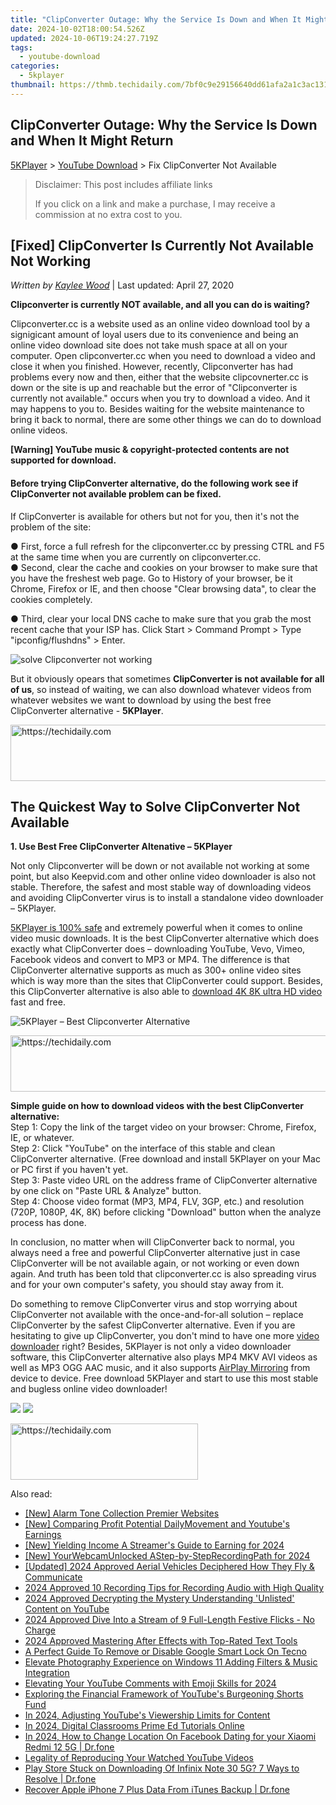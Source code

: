 ```yaml
---
title: "ClipConverter Outage: Why the Service Is Down and When It Might Return"
date: 2024-10-02T18:00:54.526Z
updated: 2024-10-06T19:24:27.719Z
tags:
  - youtube-download
categories:
  - 5kplayer
thumbnail: https://thmb.techidaily.com/7bf0c9e29156640dd61afa2a1c3ac131876c62be46882c79429b4da00cd9e9ec.jpg
---
```


## ClipConverter Outage: Why the Service Is Down and When It Might Return

[5KPlayer](https://tools.techidaily.com/5kplayer/products/) \> [YouTube Download](https://tools.techidaily.com/5kplayer/youtube-download/) \> Fix ClipConverter Not Available

>  Disclaimer: This post includes affiliate links
>
>  If you click on a link and make a purchase, I may receive a commission at no extra cost to you.
>

## \[Fixed\] ClipConverter Is Currently Not Available Not Working

 _Written by [Kaylee Wood](https://www.quora.com/profile/Amanda-Hu-21)_ | Last updated: April 27, 2020 

**Clipconverter is currently NOT available, and all you can do is waiting?**

Clipconverter.cc is a website used as an online video download tool by a signigicant amount of loyal users due to its convenience and being an online video download site does not take mush space at all on your computer. Open clipconverter.cc when you need to download a video and close it when you finished. However, recently, Clipconverter has had problems every now and then, either that the website clipcovnerter.cc is down or the site is up and reachable but the error of "Clipconverter is currently not available." occurs when you try to download a video. And it may happens to you to. Besides waiting for the website maintenance to bring it back to normal, there are some other things we can do to download online videos. 

**\[Warning\] YouTube music & copyright-protected contents are not supported for download.**

#### **Before trying ClipConverter alternative, do the following work see if ClipConverter not available problem can be fixed.**

If ClipConverter is available for others but not for you, then it's not the problem of the site:

● First, force a full refresh for the clipconverter.cc by pressing CTRL and F5 at the same time when you are currently on clipconverter.cc.  
 ● Second, clear the cache and cookies on your browser to make sure that you have the freshest web page. Go to History of your browser, be it Chrome, Firefox or IE, and then choose "Clear browsing data", to clear the cookies completely. 

● Third, clear your local DNS cache to make sure that you grab the most recent cache that your ISP has. Click Start > Command Prompt > Type "ipconfig/flushdns" > Enter.

![solve Clipconverter not working](https://www.5kplayer.com/youtube-download/img/clipconverter-down-1.jpg) 

But it obviously opears that sometimes **ClipConverter is not available for all of us**, so instead of waiting, we can also download whatever videos from whatever websites we want to download by using the best free ClipConverter alternative - **5KPlayer**.

<!-- affiliate ads begin -->
<a href="https://appsumo.8odi.net/c/5597632/2094414/7443" target="_top" id="2094414">
  <img src="//a.impactradius-go.com/display-ad/7443-2094414" border="0" alt="https://techidaily.com" width="728" height="90"/>
</a>
<img height="0" width="0" src="https://appsumo.8odi.net/i/5597632/2094414/7443" style="position:absolute;visibility:hidden;" border="0" />
<!-- affiliate ads end -->

## The Quickest Way to Solve ClipConverter Not Available

**1\. Use Best Free ClipConverter Altenative – 5KPlayer**

Not only Clipconverter will be down or not available not working at some point, but also Keepvid.com and other online video downloader is also not stable. Therefore, the safest and most stable way of downloading videos and avoiding ClipConverter virus is to install a standalone video downloader – 5KPlayer. 

[5KPlayer is 100% safe](https://tools.techidaily.com/5kplayer/video-music-player/) and extremely powerful when it comes to online video music downloads. It is the best ClipConverter alternative which does exactly what ClipConverter does – downloading YouTube, Vevo, Vimeo, Facebook videos and convert to MP3 or MP4\. The difference is that ClipConverter alternative supports as much as 300+ online video sites which is way more than the sites that ClipConverter could support. Besides, this ClipConverter alternative is also able to [download 4K 8K ultra HD video](https://tools.techidaily.com/5kplayer/youtube-download/) fast and free. 

![5KPlayer – Best Clipconverter Alternative](https://www.5kplayer.com/youtube-download/img/keepvid-virus-3.jpg)

<!-- affiliate ads begin -->
<a href="https://appsumo.8odi.net/c/5597632/2137395/7443" target="_top" id="2137395">
  <img src="//a.impactradius-go.com/display-ad/7443-2137395" border="0" alt="https://techidaily.com" width="728" height="90"/>
</a>
<img height="0" width="0" src="https://appsumo.8odi.net/i/5597632/2137395/7443" style="position:absolute;visibility:hidden;" border="0" />
<!-- affiliate ads end -->

**Simple guide on how to download videos with the best ClipConverter alternative:**   
 Step 1: Copy the link of the target video on your browser: Chrome, Firefox, IE, or whatever.   
Step 2: Click "YouTube" on the interface of this stable and clean ClipConverter alternative. (Free download and install 5KPlayer on your Mac or PC first if you haven't yet.  
Step 3: Paste video URL on the address frame of ClipConverter alternative by one click on "Paste URL & Analyze" button.  
Step 4: Choose video format (MP3, MP4, FLV, 3GP, etc.) and resolution (720P, 1080P, 4K, 8K) before clicking "Download" button when the analyze process has done.

In conclusion, no matter when will ClipConverter back to normal, you always need a free and powerful ClipConverter alternative just in case ClipConverter will be not available again, or not working or even down again. And truth has been told that clipconverter.cc is also spreading virus and for your own computer's safety, you should stay away from it.

 Do something to remove ClipConverter virus and stop worrying about ClipConverter not available with the once-and-for-all solution – replace ClipConverter by the safest ClipConverter alternative. Even if you are hesitating to give up ClipConverter, you don't mind to have one more [video downloader](https://tools.techidaily.com/5kplayer/youtube-download/) right? Besides, 5KPlayer is not only a video downloader software, this ClipConverter alternative also plays MP4 MKV AVI videos as well as MP3 OGG AAC music, and it also supports [AirPlay Mirroring](https://tools.techidaily.com/5kplayer/airplay/) from device to device. Free download 5KPlayer and start to use this most stable and bugless online video downloader! 

[![](https://www.5kplayer.com/youtube-download/../button/freedownwhitewin.png)](https://tools.techidaily.com/5kplayer/products/) [![](https://www.5kplayer.com/youtube-download/../button/freedownwhitemac.png)](https://tools.techidaily.com/5kplayer/products/)

<!-- affiliate ads begin -->
<a href="https://laganoo.pxf.io/c/5597632/1484940/16446" target="_top" id="1484940">
  <img src="//a.impactradius-go.com/display-ad/16446-1484940" border="0" alt="https://techidaily.com" width="300" height="90"/>
</a>
<img height="0" width="0" src="https://laganoo.pxf.io/i/5597632/1484940/16446" style="position:absolute;visibility:hidden;" border="0" />
<!-- affiliate ads end -->

<ins class="adsbygoogle"
     style="display:block"
     data-ad-format="autorelaxed"
     data-ad-client="ca-pub-7571918770474297"
     data-ad-slot="1223367746"></ins>

<ins class="adsbygoogle"
     style="display:block"
     data-ad-client="ca-pub-7571918770474297"
     data-ad-slot="8358498916"
     data-ad-format="auto"
     data-full-width-responsive="true"></ins>

<span class="atpl-alsoreadstyle">Also read:</span>
<div><ul>
<li><a href="https://extra-information.techidaily.com/new-alarm-tone-collection-premier-websites/"><u>[New] Alarm Tone Collection Premier Websites</u></a></li>
<li><a href="https://youtube-video-recordings.techidaily.com/new-comparing-profit-potential-dailymovement-and-youtubes-earnings/"><u>[New] Comparing Profit Potential DailyMovement and Youtube's Earnings</u></a></li>
<li><a href="https://youtube-sure.techidaily.com/ielding-income-a-streamers-guide-to-earning-for-2024/"><u>[New] Yielding Income A Streamer's Guide to Earning for 2024</u></a></li>
<li><a href="https://video-screen-grab.techidaily.com/new-yourwebcamunlocked-astep-by-steprecordingpath-for-2024/"><u>[New] YourWebcamUnlocked AStep-by-StepRecordingPath for 2024</u></a></li>
<li><a href="https://fox-blue.techidaily.com/updated-2024-approved-aerial-vehicles-deciphered-how-they-fly-and-communicate/"><u>[Updated] 2024 Approved Aerial Vehicles Deciphered How They Fly & Communicate</u></a></li>
<li><a href="https://youtube-video-recordings.techidaily.com/2024-approved-10-recording-tips-for-recording-audio-with-high-quality/"><u>2024 Approved 10 Recording Tips for Recording Audio with High Quality</u></a></li>
<li><a href="https://youtube-video-recordings.techidaily.com/2024-approved-decrypting-the-mystery-understanding-unlisted-content-on-youtube/"><u>2024 Approved Decrypting the Mystery Understanding 'Unlisted' Content on YouTube</u></a></li>
<li><a href="https://youtube-video-recordings.techidaily.com/2024-approved-dive-into-a-stream-of-9-full-length-festive-flicks-no-charge/"><u>2024 Approved Dive Into a Stream of 9 Full-Length Festive Flicks - No Charge</u></a></li>
<li><a href="https://fox-direct.techidaily.com/2024-approved-mastering-after-effects-with-top-rated-text-tools/"><u>2024 Approved Mastering After Effects with Top-Rated Text Tools</u></a></li>
<li><a href="https://unlock-android.techidaily.com/a-perfect-guide-to-remove-or-disable-google-smart-lock-on-tecno-by-drfone-android/"><u>A Perfect Guide To Remove or Disable Google Smart Lock On Tecno</u></a></li>
<li><a href="https://extra-resources.techidaily.com/elevate-photography-experience-on-windows-11-adding-filters-and-music-integration/"><u>Elevate Photography Experience on Windows 11 Adding Filters & Music Integration</u></a></li>
<li><a href="https://youtube-video-recordings.techidaily.com/elevating-your-youtube-comments-with-emoji-skills-for-2024/"><u>Elevating Your YouTube Comments with Emoji Skills for 2024</u></a></li>
<li><a href="https://youtube-video-recordings.techidaily.com/exploring-the-financial-framework-of-youtubes-burgeoning-shorts-fund/"><u>Exploring the Financial Framework of YouTube's Burgeoning Shorts Fund</u></a></li>
<li><a href="https://youtube-video-recordings.techidaily.com/in-2024-adjusting-youtubes-viewership-limits-for-content/"><u>In 2024, Adjusting YouTube's Viewership Limits for Content</u></a></li>
<li><a href="https://youtube-video-recordings.techidaily.com/in-2024-digital-classrooms-prime-ed-tutorials-online/"><u>In 2024, Digital Classrooms Prime Ed Tutorials Online</u></a></li>
<li><a href="https://review-topics.techidaily.com/in-2024-how-to-change-location-on-facebook-dating-for-your-xiaomi-redmi-12-5g-drfone-by-drfone-virtual-android/"><u>In 2024, How to Change Location On Facebook Dating for your Xiaomi Redmi 12 5G | Dr.fone</u></a></li>
<li><a href="https://youtube-video-recordings.techidaily.com/legality-of-reproducing-your-watched-youtube-videos/"><u>Legality of Reproducing Your Watched YouTube Videos</u></a></li>
<li><a href="https://fix-guide.techidaily.com/play-store-stuck-on-downloading-of-infinix-note-30-5g-7-ways-to-resolve-drfone-by-drfone-fix-android-problems-fix-android-problems/"><u>Play Store Stuck on Downloading Of Infinix Note 30 5G? 7 Ways to Resolve | Dr.fone</u></a></li>
<li><a href="https://techidaily.com/recover-apple-iphone-7-plus-data-from-itunes-backup-drfone-by-drfone-ios-data-recovery-ios-data-recovery/"><u>Recover Apple iPhone 7 Plus Data From iTunes Backup | Dr.fone</u></a></li>
</ul></div>

